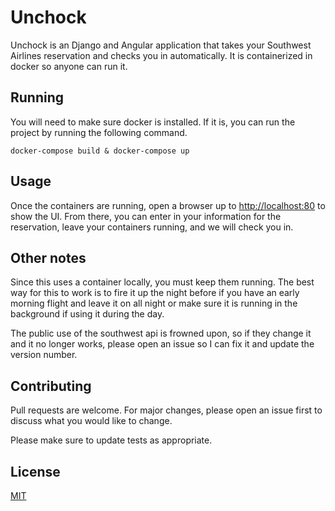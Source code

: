 # Unchock

Unchock is an Django and Angular application that takes your Southwest Airlines reservation and checks you in automatically. It is containerized in docker so anyone can run it.

## Running

You will need to make sure docker is installed. If it is, you can run the project by running the following command.

`docker-compose build & docker-compose up`

## Usage

Once the containers are running, open a browser up to [http://localhost:80](http://localhost:80) to show the UI. From there, you can enter in your information for the reservation, leave your containers running, and we will check you in.

## Other notes

Since this uses a container locally, you must keep them running. The best way for this to work is to fire it up the night before if you have an early morning flight and leave it on all night or make sure it is running in the background if using it during the day.

The public use of the southwest api is frowned upon, so if they change it and it no longer works, please open an issue so I can fix it and update the version number.

## Contributing
Pull requests are welcome. For major changes, please open an issue first to discuss what you would like to change.

Please make sure to update tests as appropriate.

## License
[MIT](https://choosealicense.com/licenses/mit/)